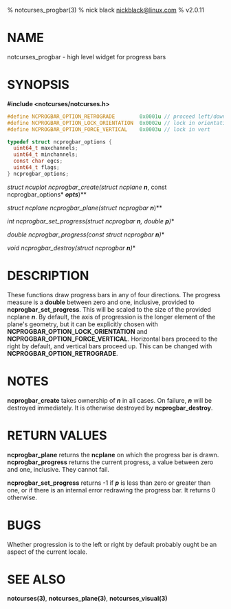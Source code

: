 % notcurses_progbar(3)
% nick black <nickblack@linux.com>
% v2.0.11

# NAME

notcurses_progbar - high level widget for progress bars

# SYNOPSIS

**#include <notcurses/notcurses.h>**

```c
#define NCPROGBAR_OPTION_RETROGRADE        0x0001u // proceed left/down
#define NCPROGBAR_OPTION_LOCK_ORIENTATION  0x0002u // lock in orientation
#define NCPROGBAR_OPTION_FORCE_VERTICAL    0x0003u // lock in vert

typedef struct ncprogbar_options {
  uint64_t maxchannels;
  uint64_t minchannels;
  const char egcs;
  uint64_t flags;
} ncprogbar_options;
```

**struct ncuplot* ncprogbar_create(struct ncplane* ***n***, const ncprogbar_options* ***opts***)**

**struct ncplane* ncprogbar_plane(struct ncprogbar* ***n***)**

**int ncprogbar_set_progress(struct ncprogbar* ***n***, double ***p***)**

**double ncprogbar_progress(const struct ncprogbar* ***n***)**

**void ncprogbar_destroy(struct ncprogbar* ***n***)**

# DESCRIPTION

These functions draw progress bars in any of four directions. The progress
measure is a **double** between zero and one, inclusive, provided to
**ncprogbar_set_progress**. This will be scaled to the size of the provided
ncplane ***n***. By default, the axis of progression is the longer element
of the plane's geometry, but it can be explicitly chosen with
**NCPROGBAR_OPTION_LOCK_ORIENTATION** and **NCPROGBAR_OPTION_FORCE_VERTICAL**.
Horizontal bars proceed to the right by default, and vertical bars proceed up.
This can be changed with **NCPROGBAR_OPTION_RETROGRADE**.

# NOTES

**ncprogbar_create** takes ownership of ***n*** in all cases. On failure,
***n*** will be destroyed immediately. It is otherwise destroyed by
**ncprogbar_destroy**.

# RETURN VALUES

**ncprogbar_plane** returns the **ncplane** on which the progress bar is drawn.
**ncprogbar_progress** returns the current progress, a value between zero and
one, inclusive. They cannot fail.

**ncprogbar_set_progress** returns -1 if ***p*** is less than zero or greater
than one, or if there is an internal error redrawing the progress bar. It
returns 0 otherwise.

# BUGS

Whether progression is to the left or right by default probably ought be an
aspect of the current locale.

# SEE ALSO

**notcurses(3)**,
**notcurses_plane(3)**,
**notcurses_visual(3)**
